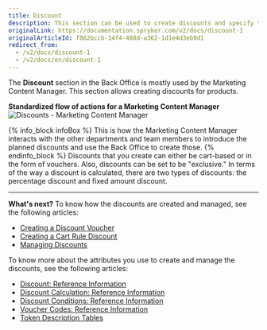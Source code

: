 ```yaml
---
title: Discount
description: This section can be used to create discounts and specify their types, vouchers, and cart rules, as well as to define what and when to apply the discount to.
originalLink: https://documentation.spryker.com/v2/docs/discount-1
originalArticleId: f862bccb-14f4-488d-a362-1d1e4d3eb9d1
redirect_from:
  - /v2/docs/discount-1
  - /v2/docs/en/discount-1
---
```


The **Discount** section in the Back Office is mostly used by the Marketing Content Manager.
This section allows creating discounts for products.

**Standardized flow of actions for a Marketing Content Manager**
![Discounts - Marketing Content Manager](https://spryker.s3.eu-central-1.amazonaws.com/docs/User+Guides/Back+Office+User+Guides/Discount/discounts-section.png) 

{% info_block infoBox %}
This is how the Marketing Content Manager interacts with the other departments and team members to introduce the planned discounts and use the Back Office to create those.
{% endinfo_block %}
Discounts that you create can either be cart-based or in the form of vouchers. Also, discounts can be set to be "exclusive."
In terms of the way a discount is calculated, there are two types of discounts: the percentage discount and fixed amount discount.

* * *
**What's next?**
To know how the discounts are created and managed, see the following articles:
* [Creating a Discount Voucher](/docs/scos/user/user-guides/201903.0/back-office-user-guide/discount/creating-a-discount/creating-a-discount-voucher.html)
* [Creating a Cart Rule Discount](/docs/scos/user/user-guides/201903.0/back-office-user-guide/discount/creating-a-discount/creating-a-cart-rule-discount.html)
* [Managing Discounts](/docs/scos/user/user-guides/201903.0/back-office-user-guide/discount/managing-discounts.html)

To know more about the attributes you use to create and manage the discounts, see the following articles:
* [Discount: Reference Information](/docs/scos/user/user-guides/201903.0/back-office-user-guide/discount/references/discount-reference-information.html)
* [Discount Calculation: Reference Information](/docs/scos/user/user-guides/201903.0/back-office-user-guide/discount/references/discount-calculation-reference-information.html)
* [Discount Conditions: Reference Information](/docs/scos/user/user-guides/201903.0/back-office-user-guide/discount/references/discount-conditions-reference-information.html)
* [Voucher Codes: Reference Information](/docs/scos/user/user-guides/201903.0/back-office-user-guide/discount/references/voucher-codes-reference-information.html)
* [Token Description Tables](/docs/scos/user/user-guides/201903.0/back-office-user-guide/discount/references/token-description-tables.html)
